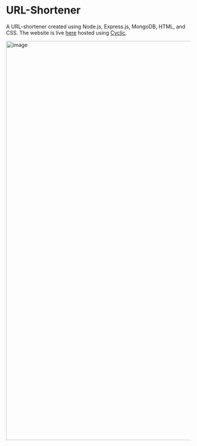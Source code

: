 # URL-Shortener

A URL-shortener created using Node.js, Express.js, MongoDB, HTML, and CSS. The website is live [here](https://shorter-url.cyclic.app/) hosted using [Cyclic](https://www.cyclic.sh/).

<img width="1087" alt="image" src="https://github.com/bennyyyy-x/url-shortener/assets/89168678/f1eb9a8b-c48b-4385-8513-a376c79198ad">
